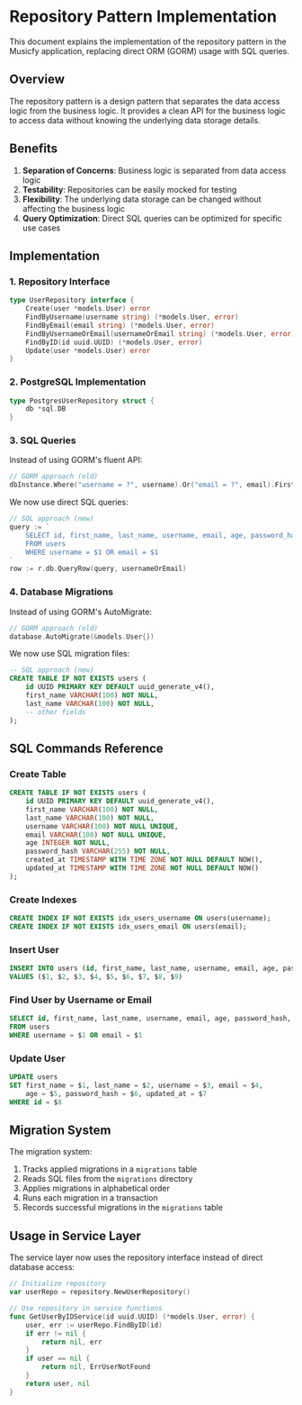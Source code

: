 # Repository Pattern Implementation

This document explains the implementation of the repository pattern in the Musicfy application, replacing direct ORM (GORM) usage with SQL queries.

## Overview

The repository pattern is a design pattern that separates the data access logic from the business logic. It provides a clean API for the business logic to access data without knowing the underlying data storage details.

## Benefits

1. **Separation of Concerns**: Business logic is separated from data access logic
2. **Testability**: Repositories can be easily mocked for testing
3. **Flexibility**: The underlying data storage can be changed without affecting the business logic
4. **Query Optimization**: Direct SQL queries can be optimized for specific use cases

## Implementation

### 1. Repository Interface

```go
type UserRepository interface {
    Create(user *models.User) error
    FindByUsername(username string) (*models.User, error)
    FindByEmail(email string) (*models.User, error)
    FindByUsernameOrEmail(usernameOrEmail string) (*models.User, error)
    FindByID(id uuid.UUID) (*models.User, error)
    Update(user *models.User) error
}
```

### 2. PostgreSQL Implementation

```go
type PostgresUserRepository struct {
    db *sql.DB
}
```

### 3. SQL Queries

Instead of using GORM's fluent API:

```go
// GORM approach (old)
dbInstance.Where("username = ?", username).Or("email = ?", email).First(&existingUser)
```

We now use direct SQL queries:

```go
// SQL approach (new)
query := `
    SELECT id, first_name, last_name, username, email, age, password_hash, created_at, updated_at
    FROM users
    WHERE username = $1 OR email = $1
`
row := r.db.QueryRow(query, usernameOrEmail)
```

### 4. Database Migrations

Instead of using GORM's AutoMigrate:

```go
// GORM approach (old)
database.AutoMigrate(&models.User{})
```

We now use SQL migration files:

```sql
-- SQL approach (new)
CREATE TABLE IF NOT EXISTS users (
    id UUID PRIMARY KEY DEFAULT uuid_generate_v4(),
    first_name VARCHAR(100) NOT NULL,
    last_name VARCHAR(100) NOT NULL,
    -- other fields
);
```

## SQL Commands Reference

### Create Table

```sql
CREATE TABLE IF NOT EXISTS users (
    id UUID PRIMARY KEY DEFAULT uuid_generate_v4(),
    first_name VARCHAR(100) NOT NULL,
    last_name VARCHAR(100) NOT NULL,
    username VARCHAR(100) NOT NULL UNIQUE,
    email VARCHAR(100) NOT NULL UNIQUE,
    age INTEGER NOT NULL,
    password_hash VARCHAR(255) NOT NULL,
    created_at TIMESTAMP WITH TIME ZONE NOT NULL DEFAULT NOW(),
    updated_at TIMESTAMP WITH TIME ZONE NOT NULL DEFAULT NOW()
);
```

### Create Indexes

```sql
CREATE INDEX IF NOT EXISTS idx_users_username ON users(username);
CREATE INDEX IF NOT EXISTS idx_users_email ON users(email);
```

### Insert User

```sql
INSERT INTO users (id, first_name, last_name, username, email, age, password_hash, created_at, updated_at)
VALUES ($1, $2, $3, $4, $5, $6, $7, $8, $9)
```

### Find User by Username or Email

```sql
SELECT id, first_name, last_name, username, email, age, password_hash, created_at, updated_at
FROM users
WHERE username = $1 OR email = $1
```

### Update User

```sql
UPDATE users
SET first_name = $1, last_name = $2, username = $3, email = $4,
    age = $5, password_hash = $6, updated_at = $7
WHERE id = $8
```

## Migration System

The migration system:

1. Tracks applied migrations in a `migrations` table
2. Reads SQL files from the `migrations` directory
3. Applies migrations in alphabetical order
4. Runs each migration in a transaction
5. Records successful migrations in the `migrations` table

## Usage in Service Layer

The service layer now uses the repository interface instead of direct database access:

```go
// Initialize repository
var userRepo = repository.NewUserRepository()

// Use repository in service functions
func GetUserByIDService(id uuid.UUID) (*models.User, error) {
    user, err := userRepo.FindByID(id)
    if err != nil {
        return nil, err
    }
    if user == nil {
        return nil, ErrUserNotFound
    }
    return user, nil
}
```
